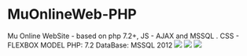 # MuOnlineWeb-PHP
Mu Online WebSite - based on php 7.2+, JS - AJAX and MSSQL .
CSS - FLEXBOX MODEL
PHP: 7.2
DataBase: MSSQL 2012
<img src="https://i.imgur.com/99shA8j.png">
<img src="https://i.imgur.com/hbNxpQw.png">
<img src="https://i.imgur.com/gBHtCq5.png">
